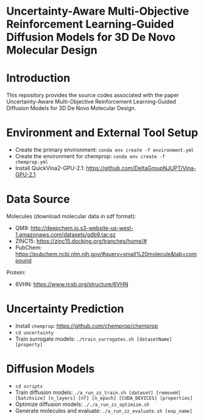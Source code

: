 # Uncertainty-Aware Multi-Objective Reinforcement Learning-Guided Diffusion Models for 3D De Novo Molecular Design

# Introduction
This repository provides the source codes associated with the paper Uncertainty-Aware Multi-Objective Reinforcement Learning-Guided Diffusion Models for 3D De Novo Molecular Design.

# Environment and External Tool Setup
- Create the primary environment: ```conda env create -f environment.yml```
- Create the environment for chemprop: ```conda env create -f chemprop.yml```
- Install QuickVina2-GPU-2.1: https://github.com/DeltaGroupNJUPT/Vina-GPU-2.1

# Data Source
Molecules (download molecular data in sdf format):
- QM9: http://deepchem.io.s3-website-us-west-1.amazonaws.com/datasets/gdb9.tar.gz
- ZINC15: https://zinc15.docking.org/tranches/home/#
- PubChem: https://pubchem.ncbi.nlm.nih.gov/#query=small%20molecule&tab=compound

Protein:
- 6VHN: https://www.rcsb.org/structure/6VHN

# Uncertainty Prediction
- Install ```chemprop```: https://github.com/chemprop/chemprop
- ```cd uncertainty```
- Train surrogate models: ```./train_surrogates.sh [datasetName] [property]```

# Diffusion Models
- ```cd scripts```
- Train diffusion models: ```./a_run_zz_train.sh [dataset] [removeH] [batchsize] [n_layers] [nf] [n_epoch] [CUDA_DEVICES] [properties]```
- Optimize diffusion models: ```././a_run_zz_optimize.sh```
- Generate molecules and evaluate: ```./a_run_zz_evaluate.sh [exp_name]```




